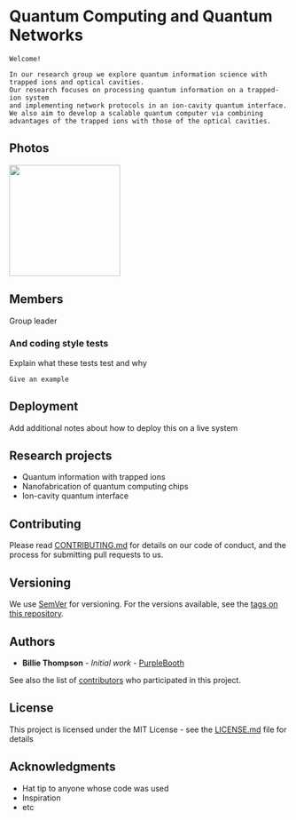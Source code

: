 # Quantum Computing and Quantum Networks


```
Welcome!

In our research group we explore quantum information science with trapped ions and optical cavities. 
Our research focuses on processing quantum information on a trapped-ion system 
and implementing network protocols in an ion-cavity quantum interface. 
We also aim to develop a scalable quantum computer via combining advantages of the trapped ions with those of the optical cavities.
```

Photos
------------

<div>
<img width="200" src="https://user-images.githubusercontent.com/69956236/91005622-4df62c00-e612-11ea-8b45-03eed181c437.png">
</div>  

Members
-------------
Group leader




### And coding style tests

Explain what these tests test and why

```
Give an example
```

## Deployment

Add additional notes about how to deploy this on a live system

## Research projects

* Quantum information with trapped ions
* Nanofabrication of quantum computing chips
* Ion-cavity quantum interface

## Contributing

Please read [CONTRIBUTING.md](https://gist.github.com/PurpleBooth/b24679402957c63ec426) for details on our code of conduct, and the process for submitting pull requests to us.

## Versioning

We use [SemVer](http://semver.org/) for versioning. For the versions available, see the [tags on this repository](https://github.com/your/project/tags). 

## Authors

* **Billie Thompson** - *Initial work* - [PurpleBooth](https://github.com/PurpleBooth)

See also the list of [contributors](https://github.com/your/project/contributors) who participated in this project.

## License

This project is licensed under the MIT License - see the [LICENSE.md](LICENSE.md) file for details

## Acknowledgments

* Hat tip to anyone whose code was used
* Inspiration
* etc

